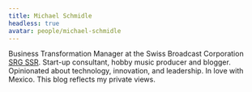 ```yaml
---
title: Michael Schmidle
headless: true
avatar: people/michael-schmidle
---
```


Business Transformation Manager at the Swiss Broadcast Corporation [SRG&nbsp;SSR](https://www.srgssr.ch/en/). Start-up consultant, hobby music producer and blogger. Opinionated about technology, innovation, and leadership. In love with Mexico. This blog reflects my private views.
